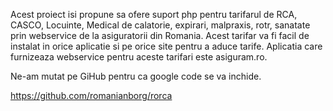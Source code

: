 Acest proiect isi propune sa ofere suport php pentru tarifarul de RCA, CASCO, Locuinte, Medical de calatorie, expirari, malpraxis, rotr, sanatate prin webservice de la asiguratorii din Romania. Acest tarifar va fi facil de instalat in orice aplicatie si pe orice site pentru a aduce tarife. Aplicatia care furnizeaza webservice pentru aceste tarifari este asiguram.ro.

Ne-am mutat pe GiHub pentru ca google code se va inchide.

https://github.com/romanianborg/rorca